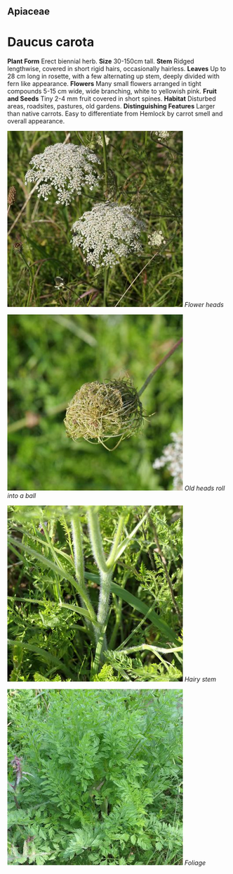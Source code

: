 ## Apiaceae
# Daucus carota

**Plant Form** Erect biennial herb. **Size** 30-150cm tall. **Stem** Ridged lengthwise, covered in short rigid hairs, occasionally hairless. **Leaves** Up to 28 cm long in rosette, with a few alternating up stem, deeply divided with fern like appearance. **Flowers** Many small flowers arranged in tight compounds 5-15 cm wide, wide branching, white to yellowish pink. **Fruit and Seeds** Tiny 2-4 mm fruit covered in short spines. **Habitat** Disturbed areas, roadsites, pastures, old gardens. **Distinguishing Features** Larger than native carrots. Easy to differentiate from Hemlock by carrot smell and overall appearance.


![Flower heads](68752_P1000859.jpg)
   *Flower heads* 

![Old heads roll into a ball](65403_P1053070.jpg)
   *Old heads roll into a ball* 

![Hairy stem](68751_P1000856.jpg)
   *Hairy stem* 

![Foliage](69038_P1011429.jpg)
   *Foliage* 

